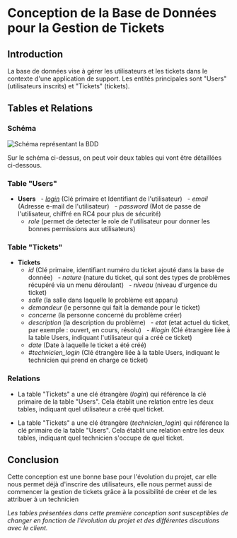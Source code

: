 # Conception de la Base de Données pour la Gestion de Tickets

## Introduction

La base de données vise à gérer les utilisateurs et les tickets dans le contexte d'une application de support. Les entités principales sont "Users" (utilisateurs inscrits) et "Tickets" (tickets).

## Tables et Relations

### Schéma

![Schéma représentant la BDD](https://cdn.discordapp.com/attachments/688468048985849886/1199297074735353896/image.png?ex=65c20770&is=65af9270&hm=7a959ed0cfa91e48866f559d1e159050c5274c38976069addeee29dd74006655& "Schéma de la BDD")

Sur le schéma ci-dessus, on peut voir deux tables qui vont être détaillées ci-dessous.

### Table "Users"

- **Users**
  - *<u>login</u>* (Clé primaire et Identifiant de l'utilisateur)
  - *email* (Adresse e-mail de l'utilisateur)
  - *password* (Mot de passe de l'utilisateur, chiffré en RC4 pour plus de sécurité)
  - *role* (permet de detecter le role de l'utilisateur pour donner les bonnes permissions aux utilisateurs)

### Table "Tickets"

- **Tickets**
  - *id* (Clé primaire, identifiant numéro du ticket ajouté dans la base de donnée)
  - *nature* (nature du ticket, qui sont des types de problèmes récupéré via un menu déroulant)
  - *niveau* (niveau d'urgence du ticket)
  - *salle* (la salle dans laquelle le problème est apparu)
  - *demandeur* (le personne qui fait la demande pour le ticket)
  - *concerne* (la personne concerné du problème créer)
  - *description* (la description du problème)
  - *etat* (etat actuel du ticket, par exemple : ouvert, en cours, résolu)
  - *#login* (Clé étrangère liée à la table Users, indiquant l'utilisateur qui a créé ce ticket)
  - *date* (Date à laquelle le ticket a été créé)
  - *#technicien_login* (Clé étrangère liée à la table Users, indiquant le technicien qui prend en charge ce ticket)

### Relations

- La table "Tickets" a une clé étrangère (*login*) qui référence la clé primaire de la table "Users". Cela établit une relation entre les deux tables, indiquant quel utilisateur a créé quel ticket.

- La table "Tickets" a une clé étrangère (*technicien_login*) qui référence la clé primaire de la table "Users". Cela établit une relation entre les deux tables, indiquant quel technicien s'occupe de quel ticket.

## Conclusion

Cette conception est une bonne base pour l'évolution du projet, car elle nous permet déjà d'inscrire des utilisateurs, elle nous permet aussi de commencer la gestion de tickets grâce à la possibilité de créer et de les attribuer à un technicien

*Les tables présentées dans cette première conception sont susceptibles de changer en fonction de l'évolution du projet et des différentes discutions avec le client.*
